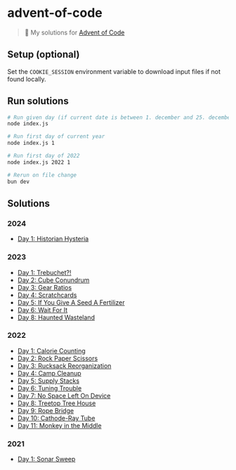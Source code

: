 # advent-of-code

> 🎄 My solutions for [Advent of Code](https://adventofcode.com)

## Setup (optional)

Set the `COOKIE_SESSION` environment variable to download input files if not found locally.

## Run solutions

```sh
# Run given day (if current date is between 1. december and 25. december)
node index.js

# Run first day of current year
node index.js 1

# Run first day of 2022
node index.js 2022 1

# Rerun on file change
bun dev
```

## Solutions

### 2024

- [Day 1: Historian Hysteria](solutions/2024/01/01.js)

### 2023

- [Day 1: Trebuchet?!](solutions/2023/01/01.js)
- [Day 2: Cube Conundrum](solutions/2023/02/02.js)
- [Day 3: Gear Ratios](solutions/2023/03/03.js)
- [Day 4: Scratchcards](solutions/2023/04/04.js)
- [Day 5: If You Give A Seed A Fertilizer](solutions/2023/05/05.js)
- [Day 6: Wait For It](solutions/2023/06/06.js)
- [Day 8: Haunted Wasteland](solutions/2023/08/08.js)

### 2022

- [Day 1: Calorie Counting](solutions/2022/01/01.js)
- [Day 2: Rock Paper Scissors](solutions/2022/02/02.js)
- [Day 3: Rucksack Reorganization](solutions/2022/03/03.js)
- [Day 4: Camp Cleanup](solutions/2022/04/04.js)
- [Day 5: Supply Stacks](solutions/2022/05/05.js)
- [Day 6: Tuning Trouble](solutions/2022/06/06.js)
- [Day 7: No Space Left On Device](solutions/2022/07/07.js)
- [Day 8: Treetop Tree House](solutions/2022/08/08.js)
- [Day 9: Rope Bridge](solutions/2022/09/09.js)
- [Day 10: Cathode-Ray Tube](solutions/2022/10/10.js)
- [Day 11: Monkey in the Middle](solutions/2022/11/11.js)

### 2021

- [Day 1: Sonar Sweep](solutions/2021/01/01.js)
